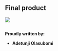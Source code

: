
## Final product

![](https://pbs.twimg.com/media/ESDUi3PXsAAe1Vt?format=jpg&name=4096x4096)

##
**Proudly written by:**
- **Adetunji Olasubomi**
##
